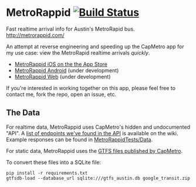 MetroRappid [![Build Status](https://travis-ci.org/luqmaan/MetroRappid.svg?branch=dev)](https://travis-ci.org/luqmaan/MetroRappid)
==

Fast realtime arrival info for Austin's MetroRapid bus. http://metrorappid.com/

An attempt at reverse engineering and speeding up the CapMetro app for my use case: view the MetroRapid realtime arrivals *quickly*.

- [MetroRappid iOS on the the App Store](https://itunes.apple.com/us/app/metrorappid/id827603682?ls=1&mt=8)
- [MetroRappid Android](https://github.com/sethgho/MetroRappidAndroid) (under development)
- [MetroRappid Web](https://github.com/luqmaan/MetroRappidWeb) (under development)

If you're interested in working together on this app, please feel free to contact me, fork the repo, open an issue, etc.


The Data
--

For realtime data, MetroRappid uses CapMetro's hidden and undocumented "API". A [list of endpoints we've found in the API](https://github.com/luqmaan/MetroRappid/wiki/The-CapMetro-"API"]) is available on the wiki. Example responses can be found in [MetroRappidTests/Data](https://github.com/luqmaan/MetroRappid/tree/dev/MetroRappidTests/Data).

For static data, MetroRappid uses the [GTFS files published by CapMetro](http://www.capmetro.org/gisdata/google_transit.zip).

To convert these files into a SQLite file:

```
pip install -r requirements.txt
gtfsdb-load --database_url sqlite:///gtfs_austin.db google_transit.zip
```

